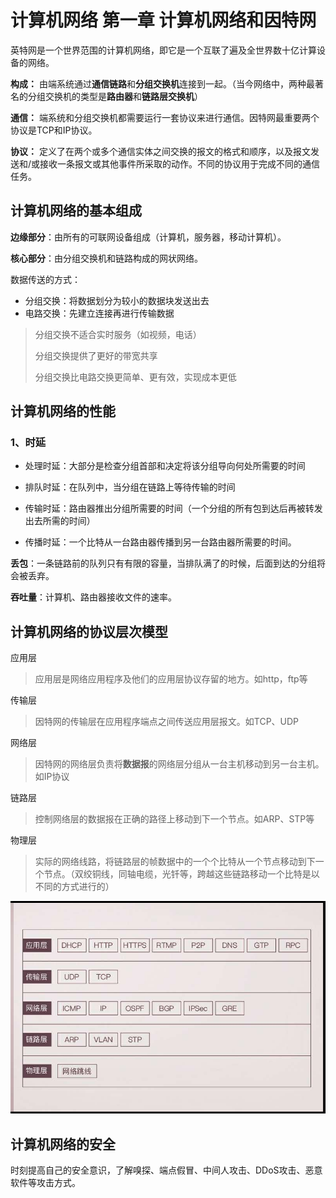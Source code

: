 # 计算机网络 第一章 计算机网络和因特网

英特网是一个世界范围的计算机网络，即它是一个互联了遍及全世界数十亿计算设备的网络。

**构成：** 由端系统通过**通信链路**和**分组交换机**连接到一起。（当今网络中，两种最著名的分组交换机的类型是**路由器**和**链路层交换机**）

**通信：** 端系统和分组交换机都需要运行一套协议来进行通信。因特网最重要两个协议是TCP和IP协议。

**协议：** 定义了在两个或多个通信实体之间交换的报文的格式和顺序，以及报文发送和/或接收一条报文或其他事件所采取的动作。不同的协议用于完成不同的通信任务。



## 计算机网络的基本组成

**边缘部分**：由所有的可联网设备组成（计算机，服务器，移动计算机）。

**核心部分**：由分组交换机和链路构成的网状网络。

数据传送的方式：

- 分组交换：将数据划分为较小的数据块发送出去
- 电路交换：先建立连接再进行传输数据

> 分组交换不适合实时服务（如视频，电话）
>
> 分组交换提供了更好的带宽共享
>
> 分组交换比电路交换更简单、更有效，实现成本更低



## 计算机网络的性能

### 1、时延

- 处理时延：大部分是检查分组首部和决定将该分组导向何处所需要的时间

- 排队时延：在队列中，当分组在链路上等待传输的时间
- 传输时延：路由器推出分组所需要的时间（一个分组的所有包到达后再被转发出去所需的时间）
- 传播时延：一个比特从一台路由器传播到另一台路由器所需要的时间。

**丢包**：一条链路前的队列只有有限的容量，当排队满了的时候，后面到达的分组将会被丢弃。

**吞吐量**：计算机、路由器接收文件的速率。



## 计算机网络的协议层次模型

应用层

> 应用层是网络应用程序及他们的应用层协议存留的地方。如http，ftp等

传输层

> 因特网的传输层在应用程序端点之间传送应用层报文。如TCP、UDP

网络层

> 因特网的网络层负责将**数据报**的网络层分组从一台主机移动到另一台主机。如IP协议

链路层

> 控制网络层的数据报在正确的路径上移动到下一个节点。如ARP、STP等

物理层

> 实际的网络线路，将链路层的帧数据中的一个个比特从一个节点移动到下一个节点。（双绞铜线，同轴电缆，光钎等，跨越这些链路移动一个比特是以不同的方式进行的）

![](../img/protocol.png)



## 计算机网络的安全

时刻提高自己的安全意识，了解嗅探、端点假冒、中间人攻击、DDoS攻击、恶意软件等攻击方式。

